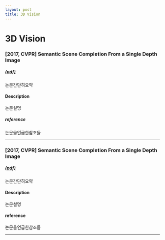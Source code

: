 ```yaml
---
layout: post
title: 3D Vision
---
```

3D Vision
=============
### **[2017, CVPR] Semantic Scene Completion From a Single Depth Image** 
##### [(pdf)](https://arxiv.org/abs/1611.08974)
논문간단히요약  

#### **Description**
논문설명

##### **reference**
논문을언급한참조들
* * *
### **[2017, CVPR] Semantic Scene Completion From a Single Depth Image** 
##### [(pdf)](https://arxiv.org/abs/1611.08974)
논문간단히요약

#### **Description**
논문설명

#### **reference**
논문을언급한참조들
* * *
